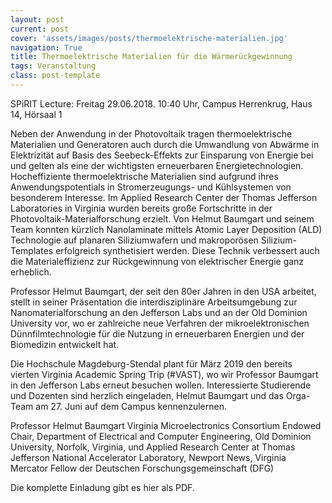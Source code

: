 ```yaml
---
layout: post
current: post
cover: 'assets/images/posts/thermoelektrische-materialien.jpg'
navigation: True
title: Thermoelektrische Materialien für die Wärmerückgewinnung
tags: Veranstaltung
class: post-template
---
```


SPiRIT Lecture:
Freitag 29.06.2018. 10:40 Uhr, Campus Herrenkrug, Haus 14, Hörsaal 1

Neben der Anwendung in der Photovoltaik tragen thermoelektrische Materialien und Generatoren auch durch die Umwandlung von Abwärme in Elektrizität auf Basis des Seebeck-Effekts zur Einsparung von Energie bei und gelten als eine der wichtigsten erneuerbaren Energietechnologien. Hocheffiziente thermoelektrische Materialien sind aufgrund ihres Anwendungspotentials in Stromerzeugungs- und Kühlsystemen von besonderem Interesse. Im Applied Research Center der Thomas Jefferson Laboratories in Virginia wurden bereits große Fortschritte in der Photovoltaik-Materialforschung erzielt. Von Helmut Baumgart und seinem Team konnten kürzlich Nanolaminate mittels Atomic Layer Deposition (ALD) Technologie auf planaren Siliziumwafern und makroporösen Silizium-Templates erfolgreich synthetisiert werden. Diese Technik verbessert auch die Materialeffizienz zur Rückgewinnung von elektrischer Energie ganz erheblich.

Professor Helmut Baumgart, der seit den 80er Jahren in den USA arbeitet, stellt in seiner Präsentation die interdisziplinäre Arbeitsumgebung zur Nanomaterialforschung an den Jefferson Labs und an der Old Dominion University vor, wo er zahlreiche neue Verfahren der mikroelektronischen Dünnfilmtechnologie für die Nutzung in erneuerbaren Energien und der Biomedizin entwickelt hat.

Die Hochschule Magdeburg-Stendal plant für März 2019 den bereits vierten Virginia Academic Spring Trip (#VAST), wo wir Professor Baumgart in den Jefferson Labs erneut besuchen wollen. Interessierte Studierende und Dozenten sind herzlich eingeladen, Helmut Baumgart und das Orga-Team am 27. Juni auf dem Campus kennenzulernen.

Professor Helmut Baumgart
Virginia Microelectronics Consortium Endowed Chair, Department of Electrical and Computer Engineering, Old Dominion University, Norfolk, Virginia, und Applied Research Center at Thomas Jefferson National Accelerator Laboratory, Newport News,
Virginia Mercator Fellow der Deutschen Forschungsgemeinschaft (DFG)

Die komplette Einladung gibt es hier als PDF.
